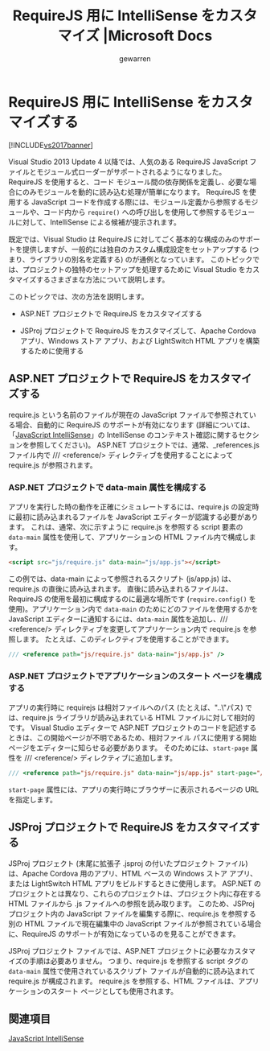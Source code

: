 ﻿---
title: RequireJS 用に IntelliSense をカスタマイズ |Microsoft Docs
ms.date: 11/15/2016
ms.prod: visual-studio-dev14
ms.technology: vs-ide-general
ms.topic: conceptual
ms.assetid: 2be07ef8-9c08-444b-a21a-22a4fe6386a3
caps.latest.revision: 6
author: gewarren
ms.author: gewarren
manager: jillfra
ms.openlocfilehash: ce0aadf455e95895309bbae4f23eb84c75935428
ms.sourcegitcommit: 94b3a052fb1229c7e7f8804b09c1d403385c7630
ms.translationtype: MT
ms.contentlocale: ja-JP
ms.lasthandoff: 04/23/2019
ms.locfileid: "68201874"
---
# <a name="customizing-intellisense-for-requirejs"></a>RequireJS 用に IntelliSense をカスタマイズする
[!INCLUDE[vs2017banner](../includes/vs2017banner.md)]

Visual Studio 2013 Update 4 以降では、人気のある RequireJS JavaScript ファイルとモジュール式ローダーがサポートされるようになりました。 RequireJS を使用すると、コード モジュール間の依存関係を定義し、必要な場合にのみモジュールを動的に読み込む処理が簡単になります。 RequireJS を使用する JavaScript コードを作成する際には、モジュール定義から参照するモジュールや、コード内から `require()` への呼び出しを使用して参照するモジュールに対して、IntelliSense による候補が提示されます。  
  
 既定では、Visual Studio は RequireJS に対してごく基本的な構成のみのサポートを提供しますが、一般的には独自のカスタム構成設定をセットアップする (つまり、ライブラリの別名を定義する) のが通例となっています。 このトピックでは、プロジェクトの独特のセットアップを処理するために Visual Studio をカスタマイズするさまざまな方法について説明します。  
  
 このトピックでは、次の方法を説明します。  
  
- ASP.NET プロジェクトで RequireJS をカスタマイズする  
  
- JSProj プロジェクトで RequireJS をカスタマイズして、Apache Cordova アプリ、Windows ストア アプリ、および LightSwitch HTML アプリを構築するために使用する  
  
## <a name="customize-requirejs-in-aspnet-projects"></a>ASP.NET プロジェクトで RequireJS をカスタマイズする  
 require.js という名前のファイルが現在の JavaScript ファイルで参照されている場合、自動的に RequireJS のサポートが有効になります (詳細については、「[JavaScript IntelliSense](../ide/javascript-intellisense.md)」の IntelliSense のコンテキスト確認に関するセクションを参照してください)。 ASP.NET プロジェクトでは、通常、_references.js ファイル内で /// \<reference/> ディレクティブを使用することによって require.js が参照されます。  
  
### <a name="configure-the-data-main-attribute-in-an-aspnet-project"></a>ASP.NET プロジェクトで data-main 属性を構成する  
 アプリを実行した時の動作を正確にシミュレートするには、require.js の設定時に最初に読み込まれるファイルを JavaScript エディターが認識する必要があります。 これは、通常、次に示すように require.js を参照する script 要素の `data-main` 属性を使用して、アプリケーションの HTML ファイル内で構成します。  
  
```html  
<script src="js/require.js" data-main="js/app.js"></script>  
```  
  
 この例では、data-main によって参照されるスクリプト (js/app.js) は、require.js の直後に読み込まれます。 直後に読み込まれるファイルは、RequireJS の使用を最初に構成するのに最適な場所です (`require.config()` を使用)。アプリケーション内で `data-main` のためにどのファイルを使用するかを JavaScript エディターに通知するには、`data-main` 属性を追加し、/// \<reference/> ディレクティブを変更してアプリケーション内で require.js を参照します。 たとえば、このディレクティブを使用することができます。  
  
```javascript  
/// <reference path="js/require.js" data-main="js/app.js" />  
```  
  
### <a name="configure-the-application-start-page-in-an-aspnet-project"></a>ASP.NET プロジェクトでアプリケーションのスタート ページを構成する  
 アプリの実行時に requirejs は相対ファイルへのパス (たとえば、"..\\"パス) では、require.js ライブラリが読み込まれている HTML ファイルに対して相対的です。 Visual Studio エディターで ASP.NET プロジェクトのコードを記述するときは、この開始ページが不明であるため、相対ファイル パスに使用する開始ページをエディターに知らせる必要があります。 そのためには、`start-page` 属性を /// \<reference/> ディレクティブに追加します。  
  
```javascript  
/// <reference path="js/require.js" data-main="js/app.js" start-page="/app/index.html" />  
```  
  
 `start-page` 属性には、アプリの実行時にブラウザーに表示されるページの URL を指定します。  
  
## <a name="customize-requirejs-in-jsproj-projects"></a>JSProj プロジェクトで RequireJS をカスタマイズする  
 JSProj プロジェクト (末尾に拡張子 .jsproj の付いたプロジェクト ファイル) は、Apache Cordova 用のアプリ、HTML ベースの Windows ストア アプリ、または LightSwitch HTML アプリをビルドするときに使用します。 ASP.NET のプロジェクトとは異なり、これらのプロジェクトは、プロジェクト内に存在する HTML ファイルから .js ファイルへの参照を読み取ります。 このため、JSProj プロジェクト内の JavaScript ファイルを編集する際に、require.js を参照する別の HTML ファイルで現在編集中の JavaScript ファイルが参照されている場合に、RequireJS のサポートが有効になっているのを見ることができます。  
  
 JSProj プロジェクト ファイルでは、ASP.NET プロジェクトに必要なカスタマイズの手順は必要ありません。 つまり、require.js を参照する script タグの `data-main` 属性で使用されているスクリプト ファイルが自動的に読み込まれて require.js が構成されます。 require.js を参照する、HTML ファイルは、アプリケーションのスタート ページとしても使用されます。  
  
## <a name="see-also"></a>関連項目
 [JavaScript IntelliSense](../ide/javascript-intellisense.md)
